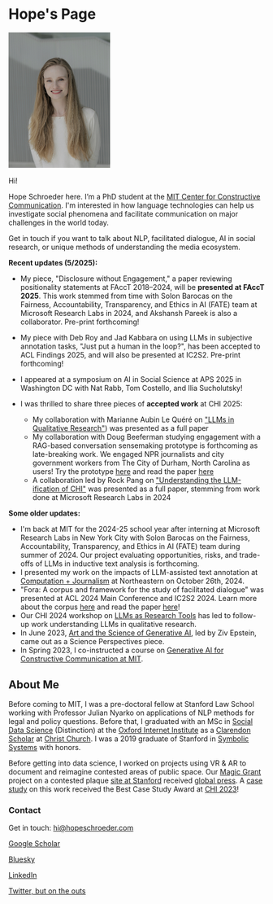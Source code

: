 # Hope's Page


<img src="/headshot_smiling.jpg" alt="headshot" width="200"/>

Hi!

Hope Schroeder here. I’m a PhD student at the [MIT Center for Constructive Communication](https://www.ccc.mit.edu/). I'm interested in how language technologies can help us investigate social phenomena and facilitate communication on major challenges in the world today. 

Get in touch if you want to talk about NLP, facilitated dialogue, AI in social research, or unique methods of understanding the media ecosystem.

**Recent updates (5/2025):**

* My piece, "Disclosure without Engagement," a paper reviewing positionality statements at FAccT 2018–2024, will be **presented at FAccT 2025**. This work stemmed from time with Solon Barocas on the Fairness, Accountability, Transparency, and Ethics in AI (FATE) team at Microsoft Research Labs in 2024, and Akshansh Pareek is also a collaborator. Pre-print forthcoming!
* My piece with Deb Roy and Jad Kabbara on using LLMs in subjective annotation tasks, "Just put a human in the loop?", has been accepted to ACL Findings 2025, and will also be presented at IC2S2. Pre-print forthcoming!
* I appeared at a symposium on AI in Social Science at APS 2025 in Washington DC with Nat Rabb, Tom Costello, and Ilia Sucholutsky!

* I was thrilled to share three pieces of **accepted work** at CHI 2025:
  
  * My collaboration with Marianne Aubin Le Quéré on ["LLMs in Qualitative Research"](https://dl.acm.org/doi/full/10.1145/3706598.3713120)) was presented as a full paper
  * My collaboration with Doug Beeferman studying engagement with a RAG-based conversation sensemaking prototype is forthcoming as late-breaking work. We engaged NPR journalists and city government workers from The City of Durham, North Carolina as users! Try the prototype [here](http://forage.ccc-mit.org:8501/) and read the paper [here](https://dl.acm.org/doi/pdf/10.1145/3706599.3719756)
  * A collaboration led by Rock Pang on ["Understanding the LLM-ification of CHI"](https://arxiv.org/pdf/2501.12557) was presented as a full paper, stemming from work done at Microsoft Research Labs in 2024


**Some older updates:**

* I'm back at MIT for the 2024-25 school year after interning at Microsoft Research Labs in New York City with Solon Barocas on the Fairness, Accountability, Transparency, and Ethics in AI (FATE) team during summer of 2024. Our project evaluating opportunities, risks, and trade-offs of LLMs in inductive text analysis is forthcoming.
* I presented my work on the impacts of LLM-assisted text annotation at [Computation + Journalism](https://idi.provost.northeastern.edu/event-directory/the-2024-computation-journalism-symposium/) at Northeastern on October 26th, 2024. 
* "Fora: A corpus and framework for the study of facilitated dialogue" was presented at ACL 2024 Main Conference and IC2S2 2024. Learn more about the corpus [here](https://github.com/schropes/fora-corpus) and read the paper [here]([https://aclanthology.org/2024.acl-long.754.pdf])!
* Our CHI 2024 workshop on [LLMs as Research Tools](https://sites.google.com/view/llmsindatawork/home) has led to follow-up work understanding LLMs in qualitative research.
* In June 2023, [Art and the Science of Generative AI](https://www.science.org/doi/full/10.1126/science.adh4451), led by Ziv Epstein, came out as a Science Perspectives piece.
* In Spring 2023, I co-instructed a course on [Generative AI for Constructive Communication at MIT](https://ai4comm.media.mit.edu/).

## About Me
Before coming to MIT, I was a pre-doctoral fellow at Stanford Law School working with Professor Julian Nyarko on applications of NLP methods for legal and policy questions. Before that, I graduated with an MSc in [Social Data Science](https://www.oii.ox.ac.uk/study/msc-in-social-data-science/) (Distinction) at the [Oxford Internet Institute](https://www.oii.ox.ac.uk/) as a [Clarendon Scholar](http://www.ox.ac.uk/clarendon) at [Christ Church](https://www.chch.ox.ac.uk/). I was a 2019 graduate of Stanford in [Symbolic Systems](https://symsys.stanford.edu/) with honors. 

Before getting into data science, I worked on projects using VR & AR to document and reimagine contested areas of public space. Our [Magic Grant](https://brown.columbia.edu/propose/) project on a contested plaque [site at Stanford](https://www.dearvisitor.app/) received [global press](https://www.dearvisitor.app/press). A [case study](https://arxiv.org/abs/2302.02050) on this work received the Best Case Study Award at [CHI 2023](https://chi2023.acm.org/)!

### Contact
Get in touch: hi@hopeschroeder.com

[Google Scholar](https://scholar.google.com/citations?user=-UKCJTAAAAAJ&hl=en)

[Bluesky](https://bsky.app/profile/hopeschroeder.bsky.social)

[LinkedIn](https://www.linkedin.com/in/hopeschroeder/)

[Twitter, but on the outs](https://twitter.com/Schropes)


